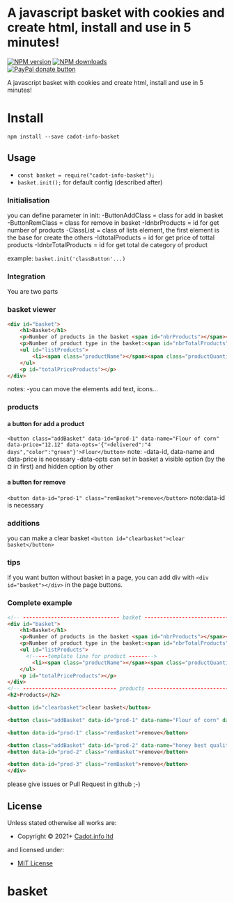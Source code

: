 <!-- TITLE/ -->

<h1>A javascript basket with cookies and create html, install and use in 5 minutes!</h1>

<!-- /TITLE -->


<!-- BADGES/ -->

<span class="badge-npmversion"><a href="https://npmjs.org/package/cadot-info-basket" title="View this project on NPM"><img src="https://img.shields.io/npm/v/cadot-info-basket.svg" alt="NPM version" /></a></span>
<span class="badge-npmdownloads"><a href="https://npmjs.org/package/cadot-info-basket" title="View this project on NPM"><img src="https://img.shields.io/npm/dm/cadot-info-basket.svg" alt="NPM downloads" /></a></span>
<br class="badge-separator" />
<span class="badge-paypal"><a href="https://www.paypal.com/donate?hosted_button_id=E9S29AEA3HGXQ" title="Donate to this project using Paypal"><img src="https://img.shields.io/badge/paypal-donate-yellow.svg" alt="PayPal donate button" /></a></span>

<!-- /BADGES -->


<!-- DESCRIPTION/ -->

A javascript basket with cookies and create html, install and use in 5 minutes!

<!-- /DESCRIPTION -->

# Install

`npm install --save cadot-info-basket`

## Usage

- `const basket = require("cadot-info-basket");`
- `basket.init();` for default config (described after)

### Initialisation

you can define parameter in init:
-ButtonAddClass = class for add in basket
-ButtonRemClass = class for remove in basket
-IdnbrProducts = id for get number of products
-ClassList = class of lists element, the first element is the base for create the others
-IdtotalProducts = id for get price of tottal products
-IdnbrTotalProducts = id for get total de category of product

example:
`basket.init('classButton'...)`

### Integration
You are two parts
### basket viewer
```html
<div id="basket">
    <h1>Basket</h1>
    <p>Number of products in the basket <span id="nbrProducts"></span></p>
    <p>Number of product type in the basket:<span id="nbrTotalProducts"></span></p>
    <ul id="listProducts">
        <li><span class="productName"></span><span class="productQuantity"></span><span class="productOpts"></span><span class="productPrice"></span></li>
    </ul>
    <p id="totalPriceProducts"></p>
</div>
```
notes:
  -you can move the elements add text, icons...

### products

#### a button for add a product
`<button class="addBasket" data-id="prod-1" data-name="Flour of corn" data-price="12.12" data-opts='{"¤delivered":"4 days","color":"green"}'>Flour</button>`
note:
-data-id, data-name and data-price  is necessary
-data-opts can set in basket a visible option (by the ¤ in first) and hidden option by other

#### a button for remove
`<button data-id="prod-1" class="remBasket">remove</button>`
note:data-id is necessary

### additions
you can make a clear basket
`<button id="clearbasket">clear basket</button>`

### tips
if you want button without basket in a page, you can add div with `<div id="basket"></div>` in the page buttons.

### Complete example

```html
<!-- ------------------------------- basket -------------------------------- -->
<div id="basket">
    <h1>Basket</h1>
    <p>Number of products in the basket <span id="nbrProducts"></span></p>
    <p>Number of product type in the basket:<span id="nbrTotalProducts"></span></p>
    <ul id="listProducts">
      <!-----template line for product -------->
        <li><span class="productName"></span><span class="productQuantity"></span><span class="productOpts"></span><span class="productPrice"></span></li>
    </ul>
    <p id="totalPriceProducts"></p>
</div>
<!-- ------------------------------ products ------------------------------- -->
<h2>Products</h2>

<button id="clearbasket">clear basket</button>

<button class="addBasket" data-id="prod-1" data-name="Flour of corn" data-price="12.12" data-opts='{"¤delivered":"4 days","color":"green"}'>Flour</button>

<button data-id="prod-1" class="remBasket">remove</button>

<button class="addBasket" data-id="prod-2" data-name="honey best quality" data-price="3.33" data-opts='{"¤delivered":"Immediatly","color":"red"}'>honey</button>
<button data-id="prod-2" class="remBasket">remove</button>

<button data-id="prod-3" class="remBasket">remove</button>
</div>
```


please give issues or Pull Request in github ;-)

<!-- LICENSE/ -->

<h2>License</h2>

Unless stated otherwise all works are:

<ul><li>Copyright &copy; 2021+ <a href="https://cadot.info">Cadot.info ltd</a></li></ul>

and licensed under:

<ul><li><a href="http://spdx.org/licenses/MIT.html">MIT License</a></li></ul>

<!-- /LICENSE -->


# basket

